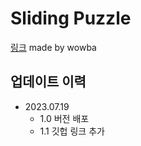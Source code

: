 # Sliding Puzzle
[링크](https://sliding-puzzle-gamma.vercel.app/)
made by wowba
## 업데이트 이력
- 2023.07.19 
  - 1.0 버전 배포
  - 1.1 깃헙 링크 추가
